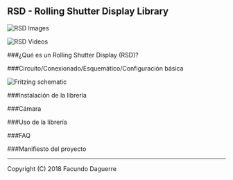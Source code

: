 ## RSD - Rolling Shutter Display Library 

![RSD Images]()

![RSD Videos]()

###¿Qué es un Rolling Shutter Display (RSD)?

###Circuito/Conexionado/Esquemático/Configuración básica

![Fritzing schematic]()

###Instalación de la librería

###Cámara

###Uso de la librería

###FAQ

###Manifiesto del proyecto

---

Copyright (C) 2018 Facundo Daguerre